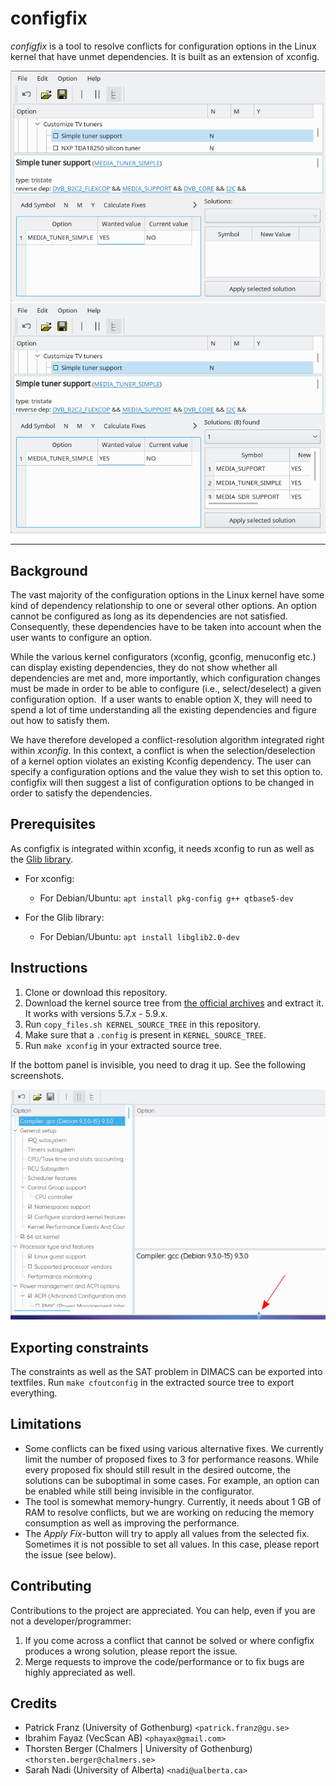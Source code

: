 # configfix


*configfix* is a tool to resolve conflicts for configuration options in the Linux kernel that have unmet dependencies. It is built as an extension of xconfig.

![Preview1](images/configfix_gen1.png) ![Preview2](images/configfix_gen2.png)

----

## Background

The vast majority of the configuration options in the Linux kernel have some kind of dependency relationship to one or several other options. An option cannot be configured as long as its dependencies are not satisfied. Consequently, these dependencies have to be taken into account when the user wants to configure an option.

While the various kernel configurators (xconfig, gconfig, menuconfig etc.) can display existing dependencies, they do not show whether all dependencies are met and, more importantly, which configuration changes must be made in order to be able to configure (i.e., select/deselect) a given configuration option.  If a user wants to enable option X, they will need to spend a lot of time understanding all the existing dependencies and figure out how to satisfy them.

We have therefore developed a conflict-resolution algorithm integrated right within *xconfig*. In this context, a conflict is when the selection/deselection of a kernel option violates an existing Kconfig dependency. The user can specify a configuration options and the value they wish to set this option to. configfix will then suggest a list of configuration options to be changed in order to satisfy the dependencies.


## Prerequisites

As configfix is integrated within xconfig, it needs xconfig to run as well as the [Glib library](https://developer.gnome.org/glib/stable/glib-data-types.html).

*  For xconfig:

    *  For Debian/Ubuntu: `apt install pkg-config g++ qtbase5-dev`

*  For the Glib library:

    *  For Debian/Ubuntu: `apt install libglib2.0-dev`


## Instructions

1. Clone or download this repository.
2. Download the kernel source tree from [the official archives](https://www.kernel.org/) and extract it. It works with versions 5.7.x - 5.9.x.
3. Run `copy_files.sh KERNEL_SOURCE_TREE` in this repository.
4. Make sure that a `.config` is present in `KERNEL_SOURCE_TREE`.
5. Run `make xconfig` in your extracted source tree.


If the bottom panel is invisible, you need to drag it up. See the following screenshots.

![Hidden1](images/hidden1.png)


## Exporting constraints

The constraints as well as the SAT problem in DIMACS can be exported into textfiles. Run `make cfoutconfig` in the extracted source tree to export everything.


## Limitations

* Some conflicts can be fixed using various alternative fixes. We currently limit the number of proposed fixes to 3 for performance reasons. While every proposed fix should still result in the desired outcome, the solutions can be suboptimal in some cases. For example, an option can be enabled while still being invisible in the configurator.
* The tool is somewhat memory-hungry. Currently, it needs about 1 GB of RAM to resolve conflicts, but we are working on reducing the memory consumption as well as improving the performance.
* The *Apply Fix*-button will try to apply all values from the selected fix. Sometimes it is not possible to set all values. In this case, please report the issue (see below).


## Contributing

Contributions to the project are appreciated. You can help, even if you are not a developer/programmer:

1. If you come across a conflict that cannot be solved or where configfix produces a wrong solution, please report the issue.
2. Merge requests to improve the code/performance or to fix bugs are highly appreciated as well.


## Credits

* Patrick Franz (University of Gothenburg) `<patrick.franz@gu.se>`
* Ibrahim Fayaz (VecScan AB) `<phayax@gmail.com>`
* Thorsten Berger (Chalmers | University of Gothenburg) `<thorsten.berger@chalmers.se>`
* Sarah Nadi (University of Alberta) `<nadi@ualberta.ca>`
